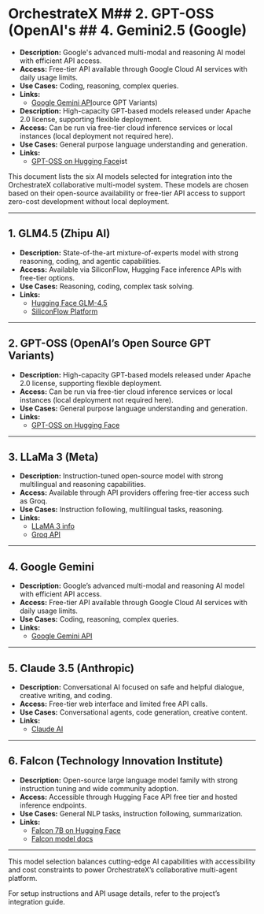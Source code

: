 # OrchestrateX M## 2. GPT-OSS (OpenAI's ## 4. Gemini2.5 (Google)
- **Description:** Google's advanced multi-modal and reasoning AI model with efficient API access.
- **Access:** Free-tier API available through Google Cloud AI services with daily usage limits.
- **Use Cases:** Coding, reasoning, complex queries.
- **Links:**  
  - [Google Gemini API](https://ai.google.com/research/teams/applied-science/gemini)ource GPT Variants)
- **Description:** High-capacity GPT-based models released under Apache 2.0 license, supporting flexible deployment.
- **Access:** Can be run via free-tier cloud inference services or local instances (local deployment not required here).
- **Use Cases:** General purpose language understanding and generation.
- **Links:**  
  - [GPT-OSS on Hugging Face](https://huggingface.co/openai/gpt-oss-120b)ist

This document lists the six AI models selected for integration into the OrchestrateX collaborative multi-model system. These models are chosen based on their open-source availability or free-tier API access to support zero-cost development without local deployment.

---

## 1. GLM4.5 (Zhipu AI)
- **Description:** State-of-the-art mixture-of-experts model with strong reasoning, coding, and agentic capabilities.
- **Access:** Available via SiliconFlow, Hugging Face inference APIs with free-tier options.
- **Use Cases:** Reasoning, coding, complex task solving.
- **Links:**  
  - [Hugging Face GLM-4.5](https://huggingface.co/zai-org/GLM-4.5)  
  - [SiliconFlow Platform](https://www.siliconflow.com)

---

## 2. GPT-OSS (OpenAI’s Open Source GPT Variants)
- **Description:** High-capacity GPT-based models released under Apache 2.0 license, supporting flexible deployment.
- **Access:** Can be run via free-tier cloud inference services or local instances (local deployment not required here).
- **Use Cases:** General purpose language understanding and generation.
- **Links:**  
  - [GPT-OSS on Hugging Face](https://huggingface.co/openai/gpt-oss-120b)  

---

## 3. LLaMa 3 (Meta)
- **Description:** Instruction-tuned open-source model with strong multilingual and reasoning capabilities.
- **Access:** Available through API providers offering free-tier access such as Groq.
- **Use Cases:** Instruction following, multilingual tasks, reasoning.
- **Links:**  
  - [LLaMA 3 info](https://huggingface.co/models?search=llama+3)  
  - [Groq API](https://www.groq.com/)

---

## 4. Google Gemini
- **Description:** Google’s advanced multi-modal and reasoning AI model with efficient API access.
- **Access:** Free-tier API available through Google Cloud AI services with daily usage limits.
- **Use Cases:** Coding, reasoning, complex queries.
- **Links:**  
  - [Google Gemini API](https://ai.google.com/research/teams/applied-science/gemini)  

---

## 5. Claude 3.5 (Anthropic)
- **Description:** Conversational AI focused on safe and helpful dialogue, creative writing, and coding.
- **Access:** Free-tier web interface and limited free API calls.
- **Use Cases:** Conversational agents, code generation, creative content.
- **Links:**  
  - [Claude AI](https://www.anthropic.com/product)  

---

## 6. Falcon (Technology Innovation Institute)
- **Description:** Open-source large language model family with strong instruction tuning and wide community adoption.
- **Access:** Accessible through Hugging Face API free tier and hosted inference endpoints.
- **Use Cases:** General NLP tasks, instruction following, summarization.
- **Links:**  
  - [Falcon 7B on Hugging Face](https://huggingface.co/tiiuae/falcon-7b)  
  - [Falcon model docs](https://huggingface.co/docs/transformers/en/model_doc/falcon)  

---

This model selection balances cutting-edge AI capabilities with accessibility and cost constraints to power OrchestrateX’s collaborative multi-agent platform.

For setup instructions and API usage details, refer to the project’s integration guide.
